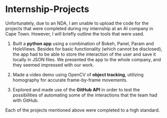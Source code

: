 # Internship-Projects

Unfortunately, due to an NDA, I am unable to upload the code for the projects that were completed during my internship at an AI company in Cape Town.
However, I will briefly outline the tools that were used.

1. Built a **python app** using a combination of Bokeh, Panel, Param and HoloViews. Besides for basic functionality (which cannot be disclosed), the app had to be able to store the interaction of the user and save it locally in JSON files. We presented the app to the whole company, and they seemed impressed with our work.

2. Made a video demo using OpenCV of **object tracking**, utilizing homography for accurate frame-by-frame movements.

3. Explored and made use of the **GitHub API** in order to test the possibilities of automating some of the interactions that the team had with GitHub.

Each of the projects mentioned above were completed to a high standard.
